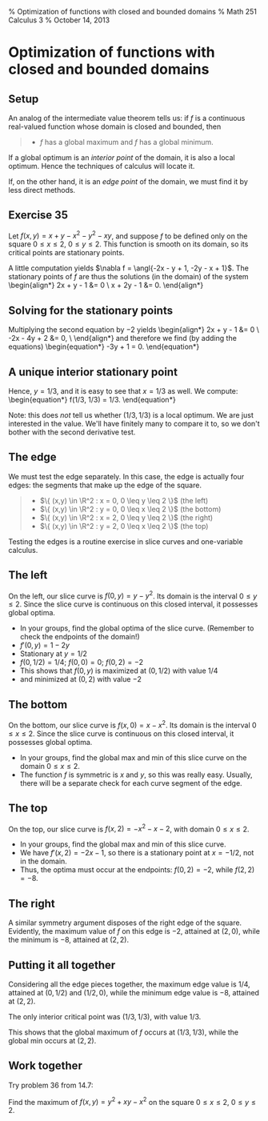 % Optimization of functions with closed and bounded domains
% Math 251 Calculus 3
% October 14, 2013

# Optimization of functions with closed and bounded domains

## Setup

An analog of the intermediate value theorem tells us: if $f$ is a continuous real-valued function whose domain is closed and bounded, then

> - $f$ has a global maximum and $f$ has a global minimum.

If a global optimum is an *interior point* of the domain, it is also a local optimum. Hence the techniques of calculus will locate it.

If, on the other hand, it is an *edge point* of the domain, we must find it by less direct methods.

## Exercise 35



Let $f(x,y) = x + y - x^2 - y^2 - xy$, and suppose $f$ to be defined only on the square $0 \leq x \leq 2$, $0 \leq y \leq 2$. This function is smooth on its domain, so its critical points are stationary points.

A little computation yields $\nabla f = \angl{-2x - y + 1, -2y - x + 1}$. The stationary points of $f$ are thus the solutions (in the domain) of the system
\begin{align*}
    2x + y - 1 &= 0 \\
    x + 2y - 1 &= 0.
\end{align*}

## Solving for the stationary points

Multiplying the second equation by $-2$ yields
\begin{align*}
    2x + y - 1 &= 0 \\
    -2x - 4y + 2 &= 0, \\
\end{align*}
and therefore we find (by adding the equations)
\begin{equation*}
    -3y + 1 = 0.
\end{equation*}

## A unique interior stationary point

Hence, $y = 1/3$, and it is easy to see that $x = 1/3$ as well. We compute:
\begin{equation*}
    f(1/3, 1/3) = 1/3.
\end{equation*}

Note: this does *not* tell us whether $(1/3, 1/3)$ is a local optimum. We are just interested in the value. We'll have finitely many to compare it to, so we don't bother with the second derivative test.

## The edge

We must test the edge separately. In this case, the edge is actually four edges: the segments that make up the edge of the square.

> - $\{ (x,y) \in \R^2 : x = 0, 0 \leq y \leq 2 \}$ (the left)
> - $\{ (x,y) \in \R^2 : y = 0, 0 \leq x \leq 2 \}$ (the bottom)
> - $\{ (x,y) \in \R^2 : x = 2, 0 \leq y \leq 2 \}$ (the right)
> - $\{ (x,y) \in \R^2 : y = 2, 0 \leq x \leq 2 \}$ (the top)

Testing the edges is a routine exercise in slice curves and one-variable calculus.

## The left

On the left, our slice curve is $f(0, y) = y - y^2$. Its domain is the interval $0 \leq y \leq 2$. Since the slice curve is continuous on this closed interval, it possesses global optima.

- In your groups, find the global optima of the slice curve. (Remember to check the endpoints of the domain!)
- $f'(0,y) = 1 - 2y$
- Stationary at $y = 1/2$
- $f(0, 1/2) = 1/4$; $f(0,0) = 0$; $f(0,2) = -2$
- This shows that $f(0,y)$ is maximized at $(0,1/2)$ with value $1/4$
- and minimized at $(0,2)$ with value $-2$

## The bottom

On the bottom, our slice curve is $f(x, 0) = x - x^2$. Its domain is the interval $0 \leq x \leq 2$. Since the slice curve is continuous on this closed interval, it possesses global optima.

- In your groups, find the global max and min of this slice curve on the domain $0 \leq x \leq 2$.
- The function $f$ is symmetric is $x$ and $y$, so this was really easy. Usually, there will be a separate check for each curve segment of the edge.

## The top

On the top, our slice curve is $f(x, 2) = -x^2 - x - 2$, with domain $0 \leq x \leq 2$. 

- In your groups, find the global max and min of this slice curve.
- We have $f'(x,2) = -2x - 1$, so there is a stationary point at $x = -1/2$, not in the domain.
- Thus, the optima must occur at the endpoints: $f(0,2) = -2$, while $f(2,2) = -8$.

## The right

A similar symmetry argument disposes of the right edge of the square. Evidently, the maximum value of $f$ on this edge is $-2$, attained at $(2,0)$, while the minimum is $-8$, attained at $(2, 2)$. 

## Putting it all together

Considering all the edge pieces together, the maximum edge value is $1/4$, attained at $(0, 1/2)$ and $(1/2, 0)$, while the minimum edge value is $-8$, attained at $(2,2)$.

The only interior critical point was $(1/3, 1/3)$, with value $1/3$.

This shows that the global maximum of $f$ occurs at $(1/3, 1/3)$, while the global min occurs at $(2,2)$.

## Work together

Try problem 36 from 14.7:

Find the maximum of $f(x,y) = y^2 + xy - x^2$ on the square $0 \leq x \leq 2$, $0 \leq y \leq 2$.
